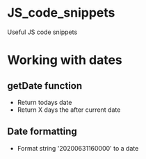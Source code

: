 # JS_code_snippets
Useful JS code snippets

# Working with dates
## getDate function
- Return todays date
- Return X days the after current date

## Date formatting
- Format string '20200631160000' to a date
